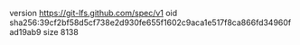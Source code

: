 version https://git-lfs.github.com/spec/v1
oid sha256:39cf2bf58d5cf738e2d930fe655f1602c9aca1e517f8ca866fd34960fad19ab9
size 8138
